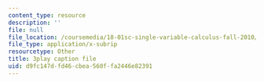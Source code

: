```yaml
---
content_type: resource
description: ''
file: null
file_location: /coursemedia/18-01sc-single-variable-calculus-fall-2010/d9fc147dfd46cbea560ffa2446e82391_eHJuAByQf5A.srt
file_type: application/x-subrip
resourcetype: Other
title: 3play caption file
uid: d9fc147d-fd46-cbea-560f-fa2446e82391
---
```

